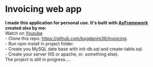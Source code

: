# Invoicing web app
<strong>I made this application for personal use. It's built with <a href="https://github.com/bogdanim36/ax-frmk">AxFramework</a> created also by me:</strong>
<br> Watch on <a href="https://www.youtube.com/channel/UCMd59jGII00UHPI1gjV3BRw">Youtube</a>
<br>  - Clone this repo: https://github.com/bogdanim36/invoicing.
<br>  - Run npm install in project folder.
<br>  - Create you MySQL date base with init-db.sql and create-table.sql.
<br>  - Create your server (IIS or apache, or. something else).
<br>  The project is still in progress....
